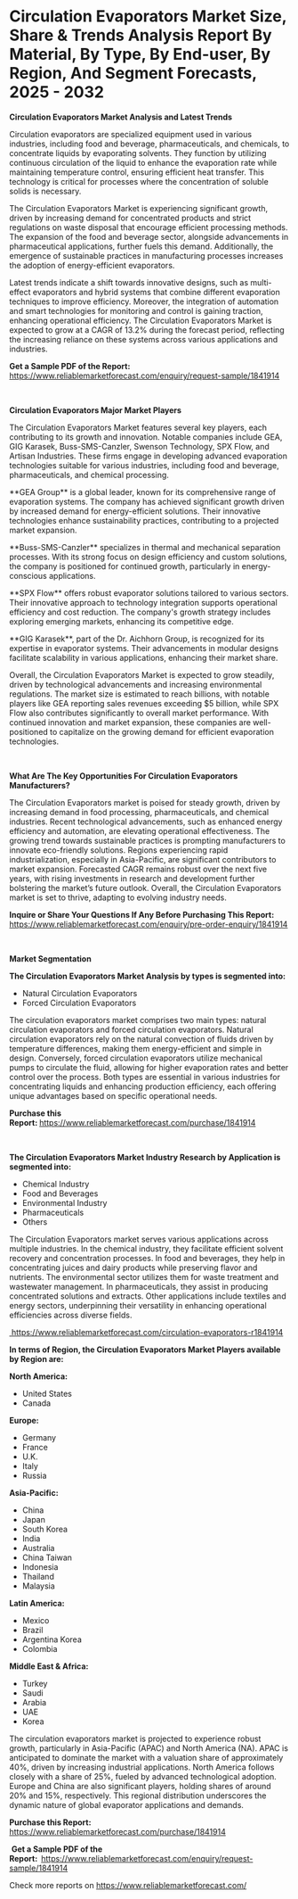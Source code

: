 <p><h1>Circulation Evaporators Market Size, Share & Trends Analysis Report By Material, By Type, By End-user, By Region, And Segment Forecasts, 2025 - 2032</h1></p><p><strong>Circulation Evaporators Market Analysis and Latest Trends</strong></p>
<p><p>Circulation evaporators are specialized equipment used in various industries, including food and beverage, pharmaceuticals, and chemicals, to concentrate liquids by evaporating solvents. They function by utilizing continuous circulation of the liquid to enhance the evaporation rate while maintaining temperature control, ensuring efficient heat transfer. This technology is critical for processes where the concentration of soluble solids is necessary.</p><p>The Circulation Evaporators Market is experiencing significant growth, driven by increasing demand for concentrated products and strict regulations on waste disposal that encourage efficient processing methods. The expansion of the food and beverage sector, alongside advancements in pharmaceutical applications, further fuels this demand. Additionally, the emergence of sustainable practices in manufacturing processes increases the adoption of energy-efficient evaporators.</p><p>Latest trends indicate a shift towards innovative designs, such as multi-effect evaporators and hybrid systems that combine different evaporation techniques to improve efficiency. Moreover, the integration of automation and smart technologies for monitoring and control is gaining traction, enhancing operational efficiency. The Circulation Evaporators Market is expected to grow at a CAGR of 13.2% during the forecast period, reflecting the increasing reliance on these systems across various applications and industries.</p></p>
<p><strong>Get a Sample PDF of the Report:&nbsp;</strong> <a href="https://www.reliablemarketforecast.com/enquiry/request-sample/1841914?utm_campaign=3549&utm_medium=2&utm_source=Github&utm_content=ia&utm_term=26032025&utm_id=circulation-evaporators">https://www.reliablemarketforecast.com/enquiry/request-sample/1841914</a></p>
<p>&nbsp;</p>
<p><strong>Circulation Evaporators Major Market Players</strong></p>
<p><p>The Circulation Evaporators Market features several key players, each contributing to its growth and innovation. Notable companies include GEA, GIG Karasek, Buss-SMS-Canzler, Swenson Technology, SPX Flow, and Artisan Industries. These firms engage in developing advanced evaporation technologies suitable for various industries, including food and beverage, pharmaceuticals, and chemical processing.</p><p>**GEA Group** is a global leader, known for its comprehensive range of evaporation systems. The company has achieved significant growth driven by increased demand for energy-efficient solutions. Their innovative technologies enhance sustainability practices, contributing to a projected market expansion.</p><p>**Buss-SMS-Canzler** specializes in thermal and mechanical separation processes. With its strong focus on design efficiency and custom solutions, the company is positioned for continued growth, particularly in energy-conscious applications. </p><p>**SPX Flow** offers robust evaporator solutions tailored to various sectors. Their innovative approach to technology integration supports operational efficiency and cost reduction. The company's growth strategy includes exploring emerging markets, enhancing its competitive edge.</p><p>**GIG Karasek**, part of the Dr. Aichhorn Group, is recognized for its expertise in evaporator systems. Their advancements in modular designs facilitate scalability in various applications, enhancing their market share.</p><p>Overall, the Circulation Evaporators Market is expected to grow steadily, driven by technological advancements and increasing environmental regulations. The market size is estimated to reach billions, with notable players like GEA reporting sales revenues exceeding $5 billion, while SPX Flow also contributes significantly to overall market performance. With continued innovation and market expansion, these companies are well-positioned to capitalize on the growing demand for efficient evaporation technologies.</p></p>
<p>&nbsp;</p>
<p><strong>What Are The Key Opportunities For Circulation Evaporators Manufacturers?</strong></p>
<p><p>The Circulation Evaporators market is poised for steady growth, driven by increasing demand in food processing, pharmaceuticals, and chemical industries. Recent technological advancements, such as enhanced energy efficiency and automation, are elevating operational effectiveness. The growing trend towards sustainable practices is prompting manufacturers to innovate eco-friendly solutions. Regions experiencing rapid industrialization, especially in Asia-Pacific, are significant contributors to market expansion. Forecasted CAGR remains robust over the next five years, with rising investments in research and development further bolstering the market’s future outlook. Overall, the Circulation Evaporators market is set to thrive, adapting to evolving industry needs.</p></p>
<p><strong>Inquire or Share Your Questions If Any Before Purchasing This Report:</strong> <a href="https://www.reliablemarketforecast.com/enquiry/pre-order-enquiry/1841914?utm_campaign=3549&utm_medium=2&utm_source=Github&utm_content=ia&utm_term=26032025&utm_id=circulation-evaporators">https://www.reliablemarketforecast.com/enquiry/pre-order-enquiry/1841914</a></p>
<p>&nbsp;</p>
<p><strong>Market Segmentation</strong></p>
<p><strong>The Circulation Evaporators Market Analysis by types is segmented into:</strong></p>
<p><ul><li>Natural Circulation Evaporators</li><li>Forced Circulation Evaporators</li></ul></p>
<p><p>The circulation evaporators market comprises two main types: natural circulation evaporators and forced circulation evaporators. Natural circulation evaporators rely on the natural convection of fluids driven by temperature differences, making them energy-efficient and simple in design. Conversely, forced circulation evaporators utilize mechanical pumps to circulate the fluid, allowing for higher evaporation rates and better control over the process. Both types are essential in various industries for concentrating liquids and enhancing production efficiency, each offering unique advantages based on specific operational needs.</p></p>
<p><strong>Purchase this Report:&nbsp;</strong><a href="https://www.reliablemarketforecast.com/purchase/1841914?utm_campaign=3549&utm_medium=2&utm_source=Github&utm_content=ia&utm_term=26032025&utm_id=circulation-evaporators">https://www.reliablemarketforecast.com/purchase/1841914</a></p>
<p>&nbsp;</p>
<p><strong>The Circulation Evaporators Market Industry Research by Application is segmented into:</strong></p>
<p><ul><li>Chemical Industry</li><li>Food and Beverages</li><li>Environmental Industry</li><li>Pharmaceuticals</li><li>Others</li></ul></p>
<p><p>The Circulation Evaporators market serves various applications across multiple industries. In the chemical industry, they facilitate efficient solvent recovery and concentration processes. In food and beverages, they help in concentrating juices and dairy products while preserving flavor and nutrients. The environmental sector utilizes them for waste treatment and wastewater management. In pharmaceuticals, they assist in producing concentrated solutions and extracts. Other applications include textiles and energy sectors, underpinning their versatility in enhancing operational efficiencies across diverse fields.</p></p>
<p><a href="https://www.reliablemarketforecast.com/circulation-evaporators-r1841914?utm_campaign=3549&utm_medium=2&utm_source=Github&utm_content=ia&utm_term=26032025&utm_id=circulation-evaporators">&nbsp;https://www.reliablemarketforecast.com/circulation-evaporators-r1841914</a></p>
<p><strong>In terms of Region, the Circulation Evaporators Market Players available by Region are:</strong></p>
<p>
    <p> <strong> North America: </strong>
        <ul>
            <li>United States</li>
            <li>Canada</li>
        </ul>
        </p> 
    <p> <strong> Europe: </strong>
        <ul>
            <li>Germany</li>
            <li>France</li>
            <li>U.K.</li>
            <li>Italy</li>
            <li>Russia</li>
        </ul>
        </p> 
    <p> <strong> Asia-Pacific: </strong>
        <ul>
            <li>China</li>
            <li>Japan</li>
            <li>South Korea</li>
            <li>India</li>
            <li>Australia</li>
            <li>China Taiwan</li>
            <li>Indonesia</li>
            <li>Thailand</li>
            <li>Malaysia</li>
        </ul>
        </p> 
    <p> <strong> Latin America: </strong>
        <ul>
            <li>Mexico</li>
            <li>Brazil</li>
            <li>Argentina Korea</li>
            <li>Colombia</li>
        </ul>
        </p> 
    <p> <strong> Middle East & Africa: </strong>
        <ul>
            <li>Turkey</li>
            <li>Saudi</li>
            <li>Arabia</li>
            <li>UAE</li>
            <li>Korea</li>
        </ul>
    </p>
    </p>
<p><p>The circulation evaporators market is projected to experience robust growth, particularly in Asia-Pacific (APAC) and North America (NA). APAC is anticipated to dominate the market with a valuation share of approximately 40%, driven by increasing industrial applications. North America follows closely with a share of 25%, fueled by advanced technological adoption. Europe and China are also significant players, holding shares of around 20% and 15%, respectively. This regional distribution underscores the dynamic nature of global evaporator applications and demands.</p></p>
<p><strong>Purchase this Report: </strong><a href="https://www.reliablemarketforecast.com/purchase/1841914?utm_campaign=3549&utm_medium=2&utm_source=Github&utm_content=ia&utm_term=26032025&utm_id=circulation-evaporators">https://www.reliablemarketforecast.com/purchase/1841914</a></p>
<p>&nbsp;<strong>Get a Sample PDF of the Report:&nbsp;&nbsp;</strong><a href="https://www.reliablemarketforecast.com/enquiry/request-sample/1841914?utm_campaign=3549&utm_medium=2&utm_source=Github&utm_content=ia&utm_term=26032025&utm_id=circulation-evaporators">https://www.reliablemarketforecast.com/enquiry/request-sample/1841914</a></p>
<p><strong></strong></p>
<p>Check more reports on <a href="https://www.reliablemarketforecast.com/?utm_campaign=3549&utm_medium=2&utm_source=Github&utm_content=ia&utm_term=26032025&utm_id=circulation-evaporators">https://www.reliablemarketforecast.com/</a></p>